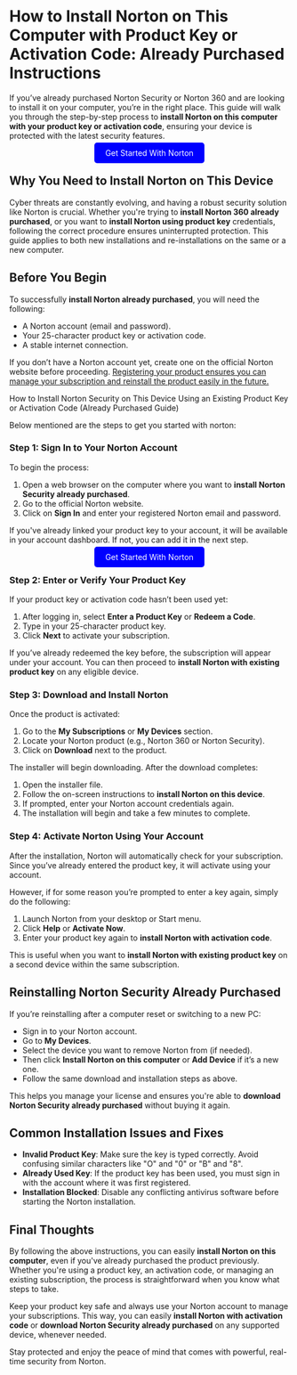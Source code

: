 # How to Install Norton on This Computer with Product Key or Activation Code: Already Purchased Instructions

If you’ve already purchased Norton Security or Norton 360 and are looking to install it on your computer, you’re in the right place. This guide will walk you through the step-by-step process to **install Norton on this computer with your product key or activation code**, ensuring your device is protected with the latest security features.


<center><a href="https://mylicensepage.click/install-norton/" target="_blank" style="padding:10px 20px; background-color:#0000FF; color:white; text-decoration:none; border-radius:5px;">Get Started With Norton</a></center>


## Why You Need to Install Norton on This Device

Cyber threats are constantly evolving, and having a robust security solution like Norton is crucial. Whether you're trying to **install Norton 360 already purchased**, or you want to **install Norton using product key** credentials, following the correct procedure ensures uninterrupted protection. This guide applies to both new installations and re-installations on the same or a new computer.



## Before You Begin

To successfully **install Norton already purchased**, you will need the following:

* A Norton account (email and password).
* Your 25-character product key or activation code.
* A stable internet connection.

If you don’t have a Norton account yet, create one on the official Norton website before proceeding. [Registering your product ensures you can manage your subscription and reinstall the product easily in the future.](https://onlinenortonpc.readthedocs.io/)


How to Install Norton Security on This Device Using an Existing Product Key or Activation Code (Already Purchased Guide)

Below mentioned are the steps to get you started with norton:


### Step 1: Sign In to Your Norton Account

To begin the process:

1. Open a web browser on the computer where you want to **install Norton Security already purchased**.
2. Go to the official Norton website.
3. Click on **Sign In** and enter your registered Norton email and password.

If you've already linked your product key to your account, it will be available in your account dashboard. If not, you can add it in the next step.


<center><a href="https://mylicensepage.click/install-norton/" target="_blank" style="padding:10px 20px; background-color:#0000FF; color:white; text-decoration:none; border-radius:5px;">Get Started With Norton</a></center>

### Step 2: Enter or Verify Your Product Key

If your product key or activation code hasn’t been used yet:

1. After logging in, select **Enter a Product Key** or **Redeem a Code**.
2. Type in your 25-character product key.
3. Click **Next** to activate your subscription.

If you’ve already redeemed the key before, the subscription will appear under your account. You can then proceed to **install Norton with existing product key** on any eligible device.



### Step 3: Download and Install Norton

Once the product is activated:

1. Go to the **My Subscriptions** or **My Devices** section.
2. Locate your Norton product (e.g., Norton 360 or Norton Security).
3. Click on **Download** next to the product.

The installer will begin downloading. After the download completes:

1. Open the installer file.
2. Follow the on-screen instructions to **install Norton on this device**.
3. If prompted, enter your Norton account credentials again.
4. The installation will begin and take a few minutes to complete.



### Step 4: Activate Norton Using Your Account

After the installation, Norton will automatically check for your subscription. Since you’ve already entered the product key, it will activate using your account.

However, if for some reason you’re prompted to enter a key again, simply do the following:

1. Launch Norton from your desktop or Start menu.
2. Click **Help** or **Activate Now**.
3. Enter your product key again to **install Norton with activation code**.

This is useful when you want to **install Norton with existing product key** on a second device within the same subscription.



## Reinstalling Norton Security Already Purchased

If you’re reinstalling after a computer reset or switching to a new PC:

* Sign in to your Norton account.
* Go to **My Devices**.
* Select the device you want to remove Norton from (if needed).
* Then click **Install Norton on this computer** or **Add Device** if it’s a new one.
* Follow the same download and installation steps as above.

This helps you manage your license and ensures you're able to **download Norton Security already purchased** without buying it again.



## Common Installation Issues and Fixes

* **Invalid Product Key**: Make sure the key is typed correctly. Avoid confusing similar characters like "O" and "0" or "B" and "8".
* **Already Used Key**: If the product key has been used, you must sign in with the account where it was first registered.
* **Installation Blocked**: Disable any conflicting antivirus software before starting the Norton installation.



## Final Thoughts

By following the above instructions, you can easily **install Norton on this computer**, even if you've already purchased the product previously. Whether you're using a product key, an activation code, or managing an existing subscription, the process is straightforward when you know what steps to take.

Keep your product key safe and always use your Norton account to manage your subscriptions. This way, you can easily **install Norton with activation code** or **download Norton Security already purchased** on any supported device, whenever needed.

Stay protected and enjoy the peace of mind that comes with powerful, real-time security from Norton.
